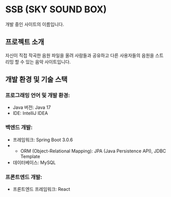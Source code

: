 # SSB (SKY SOUND BOX)
개발 중인 사이트의 이름입니다.


## 프로젝트 소개
자신이 직접 작곡한 음원 파일을 올려 사람들과 공유하고
다른 사용자들의 음원을 스트리밍 할 수 있는 음악 사이트입니다.


## 개발 환경 및 기술 스택

### 프로그래밍 언어 및 개발 환경:
* Java 버전: Java 17
* IDE: IntelliJ IDEA

### 백엔드 개발:
* 프레임워크: Spring Boot 3.0.6
* * ORM (Object-Relational Mapping): JPA (Java Persistence API), JDBC Template
* 데이터베이스: MySQL

### 프론트엔드 개발:
* 프론트엔드 프레임워크: React



